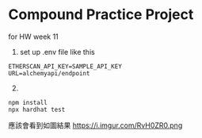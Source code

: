 # Compound Practice Project

for HW week 11

1. set up .env file like this

```
ETHERSCAN_API_KEY=SAMPLE_API_KEY
URL=alchemyapi/endpoint
```

2.

```shell
npm install
npx hardhat test
```

應該會看到如圖結果
https://i.imgur.com/RvH0ZR0.png
